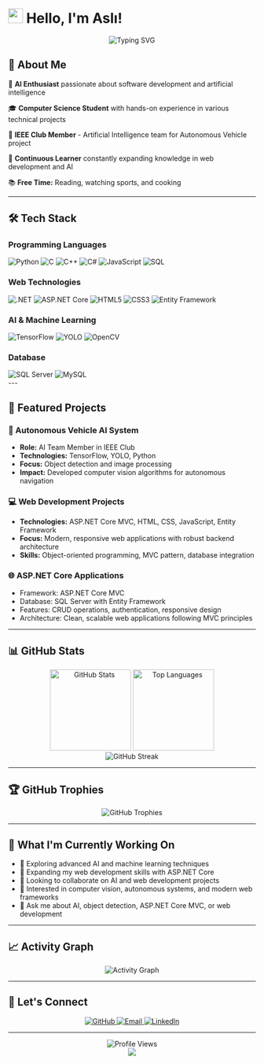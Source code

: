 # <img src="https://media.giphy.com/media/hvRJCLFzcasrR4ia7z/giphy.gif" width="30px"> Hello, I'm Aslı!

<div align="center">
  <img src="https://readme-typing-svg.herokuapp.com?font=Fira+Code&pause=1000&color=36BCF7&center=true&vCenter=true&width=435&lines=Full+Stack+Developer;AI+Enthusiast;Problem+Solver;Always+Learning" alt="Typing SVG" />
</div>

## 🚀 About Me

🤖 **AI Enthusiast** passionate about software development and artificial intelligence

🎓 **Computer Science Student** with hands-on experience in various technical projects

🔬 **IEEE Club Member** - Artificial Intelligence team for Autonomous Vehicle project

🌱 **Continuous Learner** constantly expanding knowledge in web development and AI

📚 **Free Time:** Reading, watching sports, and cooking

---

## 🛠️ Tech Stack

### Programming Languages
<div align="left">
  <img src="https://img.shields.io/badge/Python-3776AB?style=for-the-badge&logo=python&logoColor=white" alt="Python"/>
  <img src="https://img.shields.io/badge/C-00599C?style=for-the-badge&logo=c&logoColor=white" alt="C"/>
  <img src="https://img.shields.io/badge/C++-00599C?style=for-the-badge&logo=cplusplus&logoColor=white" alt="C++"/>
  <img src="https://img.shields.io/badge/C%23-239120?style=for-the-badge&logo=csharp&logoColor=white" alt="C#"/>
  <img src="https://img.shields.io/badge/JavaScript-F7DF1E?style=for-the-badge&logo=javascript&logoColor=black" alt="JavaScript"/>
  <img src="https://img.shields.io/badge/SQL-4479A1?style=for-the-badge&logo=postgresql&logoColor=white" alt="SQL"/>
</div>

### Web Technologies
<div align="left">
  <img src="https://img.shields.io/badge/.NET-512BD4?style=for-the-badge&logo=dotnet&logoColor=white" alt=".NET"/>
  <img src="https://img.shields.io/badge/ASP.NET%20Core-512BD4?style=for-the-badge&logo=dotnet&logoColor=white" alt="ASP.NET Core"/>
  <img src="https://img.shields.io/badge/HTML5-E34F26?style=for-the-badge&logo=html5&logoColor=white" alt="HTML5"/>
  <img src="https://img.shields.io/badge/CSS3-1572B6?style=for-the-badge&logo=css3&logoColor=white" alt="CSS3"/>
  <img src="https://img.shields.io/badge/Entity%20Framework-512BD4?style=for-the-badge&logo=dotnet&logoColor=white" alt="Entity Framework"/>
</div>

### AI & Machine Learning
<div align="left">
  <img src="https://img.shields.io/badge/TensorFlow-FF6F00?style=for-the-badge&logo=tensorflow&logoColor=white" alt="TensorFlow"/>
  <img src="https://img.shields.io/badge/YOLO-00FFFF?style=for-the-badge&logo=yolo&logoColor=black" alt="YOLO"/>
  <img src="https://img.shields.io/badge/OpenCV-5C3EE8?style=for-the-badge&logo=opencv&logoColor=white" alt="OpenCV"/>
</div>

### Database
<div align="left">
  <img src="https://img.shields.io/badge/Microsoft%20SQL%20Server-CC2927?style=for-the-badge&logo=microsoft-sql-server&logoColor=white" alt="SQL Server"/>
  <img src="https://img.shields.io/badge/MySQL-4479A1?style=for-the-badge&logo=mysql&logoColor=white" alt="MySQL"/>
</div>
---

## 🎯 Featured Projects

### 🚗 Autonomous Vehicle AI System
- **Role:** AI Team Member in IEEE Club
- **Technologies:** TensorFlow, YOLO, Python
- **Focus:** Object detection and image processing
- **Impact:** Developed computer vision algorithms for autonomous navigation

### 💻 Web Development Projects
- **Technologies:** ASP.NET Core MVC, HTML, CSS, JavaScript, Entity Framework
- **Focus:** Modern, responsive web applications with robust backend architecture
- **Skills:** Object-oriented programming, MVC pattern, database integration

### 🌐 ASP.NET Core Applications
- Framework: ASP.NET Core MVC
- Database: SQL Server with Entity Framework
- Features: CRUD operations, authentication, responsive design
- Architecture: Clean, scalable web applications following MVC principles
---

## 📊 GitHub Stats

<div align="center">
  <img src="https://github-readme-stats.vercel.app/api?username=aslaydn&show_icons=true&theme=radical&hide_border=true&count_private=true" alt="GitHub Stats" height="165"/>
  <img src="https://github-readme-stats.vercel.app/api/top-langs/?username=aslaydn&layout=compact&theme=radical&hide_border=true" alt="Top Languages" height="165"/>
</div>

<div align="center">
  <img src="https://github-readme-streak-stats.herokuapp.com/?user=aslaydn&theme=radical&hide_border=true" alt="GitHub Streak"/>
</div>

---

## 🏆 GitHub Trophies

<div align="center">
  <img src="https://github-profile-trophy.vercel.app/?username=aslaydn&theme=radical&no-frame=true&margin-w=15&margin-h=15" alt="GitHub Trophies"/>
</div>

---

## 🌟 What I'm Currently Working On

- 🔭 Exploring advanced AI and machine learning techniques
- 🌱 Expanding my web development skills with ASP.NET Core
- 👯 Looking to collaborate on AI and web development projects
- 🤔 Interested in computer vision, autonomous systems, and modern web frameworks
- 💬 Ask me about AI, object detection, ASP.NET Core MVC, or web development

---

## 📈 Activity Graph

<div align="center">
  <img src="https://github-readme-activity-graph.vercel.app/graph?username=aslaydn&theme=react-dark&hide_border=true&area=true" alt="Activity Graph"/>
</div>

---

## 🤝 Let's Connect

<div align="center">
  <a href="https://github.com/aslaydn">
    <img src="https://img.shields.io/badge/GitHub-100000?style=for-the-badge&logo=github&logoColor=white" alt="GitHub"/>
  </a>
  <a href="mailto:aslaydn0@gmail.com">
    <img src="https://img.shields.io/badge/Email-D14836?style=for-the-badge&logo=gmail&logoColor=white" alt="Email"/>
  </a>
  <a href="https://www.linkedin.com/in/asli-aydin/">
    <img src="https://img.shields.io/badge/LinkedIn-0077B5?style=for-the-badge&logo=linkedin&logoColor=white" alt="LinkedIn"/>
  </a>
</div>

---

<div align="center">
  <img src="https://komarev.com/ghpvc/?username=aslaydn&label=Profile%20views&color=0e75b6&style=flat" alt="Profile Views"/>
  
</div>

<div align="center">
  <img src="https://capsule-render.vercel.app/api?type=waving&color=gradient&height=100&section=footer"/>
</div>
